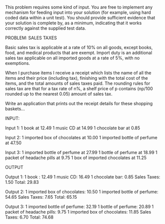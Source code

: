 This problem requires some kind of input. You are free to implement any mechanism for feeding input into your solution (for example, using hard coded data within a unit test). You should provide sufficient evidence that your solution is complete by, as a minimum, indicating that it works correctly against the supplied test data.

PROBLEM: SALES TAXES

Basic sales tax is applicable at a rate of 10% on all goods, except books, food, and medical products that are exempt. Import duty is an additional sales tax applicable on all imported goods at a rate of 5%, with no exemptions.

When I purchase items I receive a receipt which lists the name of all the items and their price (including tax), finishing with the total cost of the items, and the total amounts of sales taxes paid. The rounding rules for sales tax are that for a tax rate of n%, a shelf price of p contains (np/100 rounded up to the nearest 0.05) amount of sales tax.

Write an application that prints out the receipt details for these shopping baskets...

INPUT:

Input 1: 1 book at 12.49 1 music CD at 14.99 1 chocolate bar at 0.85

Input 2: 1 imported box of chocolates at 10.00 1 imported bottle of perfume at 47.50

Input 3: 1 imported bottle of perfume at 27.99 1 bottle of perfume at 18.99 1 packet of headache pills at 9.75 1 box of imported chocolates at 11.25

OUTPUT

Output 1: 1 book : 12.49 1 music CD: 16.49 1 chocolate bar: 0.85 Sales Taxes: 1.50 Total: 29.83

Output 2: 1 imported box of chocolates: 10.50 1 imported bottle of perfume: 54.65 Sales Taxes: 7.65 Total: 65.15

Output 3: 1 imported bottle of perfume: 32.19 1 bottle of perfume: 20.89 1 packet of headache pills: 9.75 1 imported box of chocolates: 11.85 Sales Taxes: 6.70 Total: 74.68
